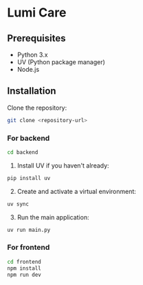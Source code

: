# Lumi Care


## Prerequisites

- Python 3.x
- UV (Python package manager)
- Node.js

## Installation

Clone the repository:
```bash
git clone <repository-url>
```
### For backend

```bash
cd backend
```

1. Install UV if you haven't already:
```bash
pip install uv
```

2. Create and activate a virtual environment:
```bash
uv sync
```

3. Run the main application:
```bash
uv run main.py
```

### For frontend

```bash
cd frontend
npm install
npm run dev
```

